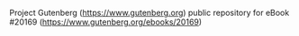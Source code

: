 Project Gutenberg (https://www.gutenberg.org) public repository for eBook #20169 (https://www.gutenberg.org/ebooks/20169)
